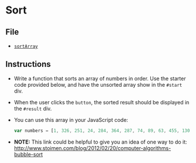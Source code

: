 # Sort

## File

* [`sortArray`](Unsolved/sortArray.js)

## Instructions

* Write a function that sorts an array of numbers in order. Use the starter code provided below, and have the unsorted array show in the `#start` div.

* When the user clicks the `button`, the sorted result should be displayed in the `#result` div.

* You can use this array in your JavaScript code:

  ```javascript
  var numbers = [1, 326, 251, 24, 284, 364, 287, 74, 89, 63, 455, 130, 408, 378, 333, 49, 69, 335, 195, 145, 122, 454, 30, 277, 208, 293, 311, 88, 32, 5, 304, 239, 448, 61, 98, 382, 401, 452, 233, 150, 109, 252, 305, 51, 161, 480, 191, 44, 206, 451, 141, 182, 320, 355, 402, 439, 13, 430, 449, 119, 166, 493, 396, 139, 99, 262, 163, 410, 422, 275, 212, 416, 272, 394, 379, 211, 491, 11, 133, 361, 160, 338, 87, 199, 373, 38, 269, 73, 68, 359, 165, 291, 418, 159, 481, 289, 469, 23, 432, 2, 315, 247, 462, 189, 134, 330, 164, 153, 274, 371, 267, 377, 347, 201, 19, 475, 66, 260, 497, 466, 426, 12, 214, 306, 386, 194, 129, 219, 10, 288, 348, 188, 59, 440, 498, 447, 297, 446, 57, 313, 175, 80, 461, 312, 7, 215, 248, 107, 389, 46, 358, 229, 72, 15, 492, 240, 217, 420, 110, 20, 383, 124, 321, 183, 174, 374, 17, 488, 33, 256, 235, 353, 387, 117, 479, 147, 483, 424, 428, 205, 28, 392, 398, 216, 350, 34, 342, 135, 366, 125, 258, 329, 362, 308, 295, 441, 242, 95, 406, 411, 286, 14, 352, 433, 123, 340, 499, 101, 276, 37, 468, 298, 75, 438, 131, 138, 96, 64, 246, 476, 487, 151, 283, 106, 83, 273, 202, 323, 357, 414, 478, 172, 60, 121, 127, 152, 48, 415, 234, 156, 8, 171, 176, 41, 100, 413, 76, 128, 399, 132, 154, 423, 404, 302, 42, 341, 173, 126, 427, 369, 26, 453, 180, 184, 55, 167, 77, 307, 111, 445, 237, 16, 344, 290, 25, 356, 114, 316, 39, 336, 90, 3, 465, 162, 470, 343, 429, 303, 363, 29, 136, 203, 241, 4, 93, 221, 271, 395, 317, 339, 86, 225, 436, 325, 47, 442, 137, 285, 474, 337, 230, 376, 345, 245, 43, 236, 484, 318, 255, 105, 388, 397, 27, 6, 31, 148, 372, 35, 393, 460, 384, 349, 490, 264, 84, 300, 204, 482, 168, 67, 218, 331, 21, 473, 210, 496, 467, 431, 116, 405, 450, 327, 407, 261, 309, 157, 458, 223, 464, 224, 18, 142, 471, 457, 52, 82, 380, 263, 367, 324, 281, 97, 412, 85, 149, 346, 265, 368, 193, 266, 243, 434, 254, 456, 115, 118, 381, 70, 190, 94, 228, 296, 314, 257, 403, 170, 232, 250, 360, 65, 417, 351, 71, 62, 158, 365, 322, 500, 282, 375, 177, 187, 459, 112, 319, 155, 489, 391, 178, 463, 22, 53, 91, 435, 231, 56, 103, 36, 253, 477, 186, 45, 425, 120, 50, 140, 443, 146, 108, 259, 238, 192, 222, 213, 200, 227, 354, 437, 280, 207, 143, 310, 385, 370, 58, 444, 198, 278, 54, 494, 390, 113, 328, 144, 268, 78, 9, 102, 197, 301, 226, 220, 334, 419, 299, 409, 421, 292, 332, 209, 244, 196, 179, 472, 279, 40, 486, 270, 185, 181, 485, 495, 81, 169, 294, 79, 400, 92, 104, 249];
  ```

* **NOTE:** This link could be helpful to give you an idea of one way to do it: <http://www.stoimen.com/blog/2012/02/20/computer-algorithms-bubble-sort>
